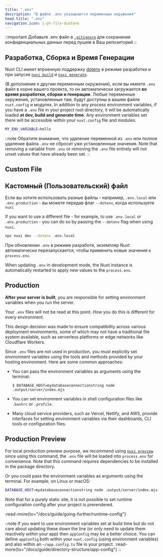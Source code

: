 ```yaml
---
title: ".env"
description: "В файле .env указываются переменные окружения"
head.title: ".env"
navigation.icon: i-ph-file-duotone
---
```


::important
Добавьте .env файл в [`.gitignore`](/docs/guide/directory-structure/gitignore) для сохранения конфиденциальных данных перед пушем в Ваш репозиторий
::

## Разработка, Сборка и Время Генерации

Nuxt CLI имеет втроенную поддержку [dotenv](https://github.com/motdotla/dotenv) в режиме разработки и при запуске [`nuxi build`](/docs/api/commands/build) и [`nuxi generate`](/docs/api/commands/generate).

(В дополнение к другим переменным окружения), если вы имеетe `.env` файл в корне вашего проекта, то он автоматически загружается **во время разработки, сборки и генерации**. Любые переменные окружения, установленные там, будут доступны в вашем файле `nuxt.config` и модулях.
In addition to any process environment variables, if you have a `.env` file in your project root directory, it will be automatically loaded **at dev, build and generate time**. Any environment variables set there will be accessible within your `nuxt.config` file and modules.

```bash [.env]
MY_ENV_VARIABLE=hello
```

::note
Обратите внимание, что удаление переменной из `.env` или полное удаление файла `.env` не сбросит уже установленные значения.
Note that removing a variable from `.env` or removing the `.env` file entirely will not unset values that have already been set.
::

## Custom File

## Кастомный (Пользовательский) файл

Если вы хотите использовать разные файлы - например, `.env.local` или `.env.production` - вы можете передав флаг `--dotenv`, когда используете `nuxi`

If you want to use a different file - for example, to use `.env.local` or `.env.production` - you can do so by passing the `--dotenv` flag when using `nuxi`.

```bash [Terminal]
npx nuxi dev --dotenv .env.local
```

При обновлении `.env` в режиме разработи, экземпляр Nuxt автоматически перезапускается, чтобы применить новые значения к `process.env`.

When updating `.env` in development mode, the Nuxt instance is automatically restarted to apply new values to the `process.env`.

## Production

**After your server is built**, you are responsible for setting environment variables when you run the server.

Your `.env` files will not be read at this point. How you do this is different for every environment.

This design decision was made to ensure compatibility across various deployment environments, some of which may not have a traditional file system available, such as serverless platforms or edge networks like Cloudflare Workers.

Since `.env` files are not used in production, you must explicitly set environment variables using the tools and methods provided by your hosting environment. Here are some common approaches:

- You can pass the environment variables as arguments using the terminal:

  `$ DATABASE_HOST=mydatabaseconnectionstring node .output/server/index.mjs`

- You can set environment variables in shell configuration files like `.bashrc` or `.profile`.

- Many cloud service providers, such as Vercel, Netlify, and AWS, provide interfaces for setting environment variables via their dashboards, CLI tools or configuration files.

## Production Preview

For local production preview purpose, we recommend using [`nuxi preview`](/docs/api/commands/preview) since using this command, the `.env` file will be loaded into `process.env` for convenience. Note that this command requires dependencies to be installed in the package directory.

Or you could pass the environment variables as arguments using the terminal. For example, on Linux or macOS:

```bash [Terminal]
DATABASE_HOST=mydatabaseconnectionstring node .output/server/index.mjs
```

Note that for a purely static site, it is not possible to set runtime configuration config after your project is prerendered.

:read-more{to="/docs/guide/going-further/runtime-config"}

::note
If you want to use environment variables set at build time but do not care about updating these down the line (or only need to update them reactively _within_ your app) then `appConfig` may be a better choice. You can define `appConfig` both within your `nuxt.config` (using environment variables) and also within an `~/app.config.ts` file in your project.
:read-more{to="/docs/guide/directory-structure/app-config"}
::
